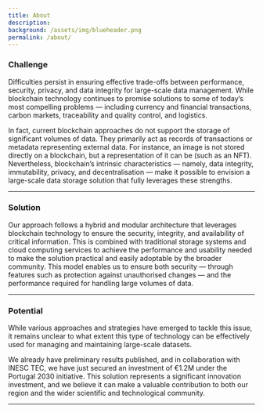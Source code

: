 ```yaml
---
title: About
description:
background: /assets/img/blueheader.png
permalink: /about/
---
```


### Challenge

Difficulties persist in ensuring effective trade-offs between performance, security, privacy, and data integrity for large-scale data management.  While blockchain technology continues to promise solutions to some of today’s most compelling problems — including currency and financial transactions, carbon markets, traceability and quality control, and logistics. 

In fact, current blockchain approaches do not support the storage of significant volumes of data. They primarily act as records of transactions or metadata representing external data. For instance, an image is not stored directly on a blockchain, but a representation of it can be (such as an NFT). Nevertheless, blockchain’s intrinsic characteristics — namely, data integrity, immutability, privacy, and decentralisation — make it possible to envision a large-scale data storage solution that fully leverages these strengths.

---
### Solution

Our approach follows a hybrid and modular architecture that leverages blockchain technology to ensure the security, integrity, and availability of critical information. This is combined with traditional storage systems and cloud computing services to achieve the performance and usability needed to make the solution practical and easily adoptable by the broader community. This model enables us to ensure both security — through features such as protection against unauthorised changes — and the performance required for handling large volumes of data.

---
### Potential

While various approaches and strategies have emerged to tackle this issue, it remains unclear to what extent this type of technology can be effectively used for managing and maintaining large-scale datasets. 

We already have preliminary results published, and in collaboration with INESC TEC, we have just secured an investment of €1.2M under the Portugal 2030 initiative. This solution represents a significant innovation investment, and we believe it can make a valuable contribution to both our region and the wider scientific and technological community.

--- 
